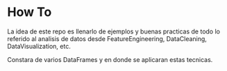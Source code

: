 # How To

La idea de este repo es llenarlo de ejemplos y buenas practicas de todo lo referido al analisis de datos desde FeatureEngineering, DataCleaning, DataVisualization, etc.

Constara de varios DataFrames y en donde se aplicaran estas tecnicas.
